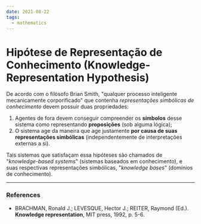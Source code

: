 ```yaml
---
date: 2021-08-22
tags:
  - mathematics 
---
```

# Hipótese de Representação de Conhecimento (Knowledge-Representation Hypothesis)
De acordo com o filósofo Brian Smith, "qualquer processo inteligente mecanicamente corporificado" que contenha *representações simbólicas de conhecimento* devem possuir duas propriedades:
1. Agentes de fora devem conseguir compreender os **símbolos** desse sistema como representando **proposições** (sob alguma lógica);
2. O sistema age da maneira que age justamente **por causa de suas representações simbólicas** (independentemente de interpretações externas a si). 

Tais sistemas que satisfaçam essa hipóteses são chamados de "*knowledge-based systems*" (sistemas baseados em conhecimento), e suas respectivas representações simbólicas, "*knowledge bases*" (domínios de conhecimento). 

---
### References
- BRACHMAN, Ronald J.; LEVESQUE, Hector J.; REITER, Raymond (Ed.). **Knowledge representation**, MIT press, 1992, p. 5-6. 